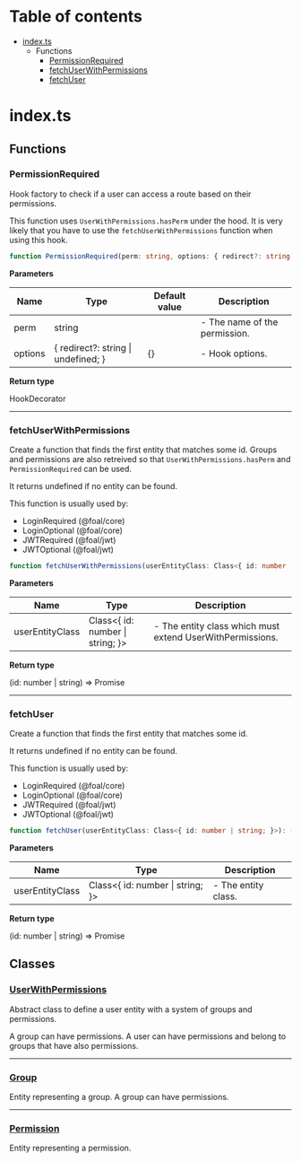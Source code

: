 # Table of contents

* [index.ts][SourceFile-0]
    * Functions
        * [PermissionRequired][FunctionDeclaration-0]
        * [fetchUserWithPermissions][FunctionDeclaration-1]
        * [fetchUser][FunctionDeclaration-2]

# index.ts

## Functions

### PermissionRequired

Hook factory to check if a user can access a route based on their permissions.

This function uses `UserWithPermissions.hasPerm` under the hood.  It is very likely
that you have to use the `fetchUserWithPermissions` function when using this hook.

```typescript
function PermissionRequired(perm: string, options: { redirect?: string | undefined; } = {}): HookDecorator;
```

**Parameters**

| Name    | Type                                    | Default value | Description                   |
| ------- | --------------------------------------- | ------------- | ----------------------------- |
| perm    | string                                  |               | - The name of the permission. |
| options | { redirect?: string &#124; undefined; } | {}            | - Hook options.               |

**Return type**

HookDecorator

----------

### fetchUserWithPermissions

Create a function that finds the first entity that matches some id. Groups and permissions
are also retreived so that `UserWithPermissions.hasPerm` and `PermissionRequired` can be used.

It returns undefined if no entity can be found.

This function is usually used by:
- LoginRequired (@foal/core)
- LoginOptional (@foal/core)
- JWTRequired (@foal/jwt)
- JWTOptional (@foal/jwt)

```typescript
function fetchUserWithPermissions(userEntityClass: Class<{ id: number | string; }>): (id: number | string) => Promise<any>;
```

**Parameters**

| Name            | Type                                 | Description                                               |
| --------------- | ------------------------------------ | --------------------------------------------------------- |
| userEntityClass | Class<{ id: number &#124; string; }> | - The entity class which must extend UserWithPermissions. |

**Return type**

(id: number | string) => Promise<any>

----------

### fetchUser

Create a function that finds the first entity that matches some id.

It returns undefined if no entity can be found.

This function is usually used by:
- LoginRequired (@foal/core)
- LoginOptional (@foal/core)
- JWTRequired (@foal/jwt)
- JWTOptional (@foal/jwt)

```typescript
function fetchUser(userEntityClass: Class<{ id: number | string; }>): (id: number | string) => Promise<any>;
```

**Parameters**

| Name            | Type                                 | Description         |
| --------------- | ------------------------------------ | ------------------- |
| userEntityClass | Class<{ id: number &#124; string; }> | - The entity class. |

**Return type**

(id: number | string) => Promise<any>

## Classes

### [UserWithPermissions][ClassDeclaration-0]

Abstract class to define a user entity with a system of groups and permissions.

A group can have permissions.
A user can have permissions and belong to groups that have also permissions.


----------

### [Group][ClassDeclaration-1]

Entity representing a group. A group can have permissions.


----------

### [Permission][ClassDeclaration-2]

Entity representing a permission.


[SourceFile-0]: index.md#indexts
[FunctionDeclaration-0]: index.md#permissionrequired
[FunctionDeclaration-1]: index.md#fetchuserwithpermissions
[FunctionDeclaration-2]: index.md#fetchuser
[ClassDeclaration-0]: index/userwithpermissions.md#userwithpermissions
[ClassDeclaration-1]: index/group.md#group
[ClassDeclaration-2]: index/permission.md#permission